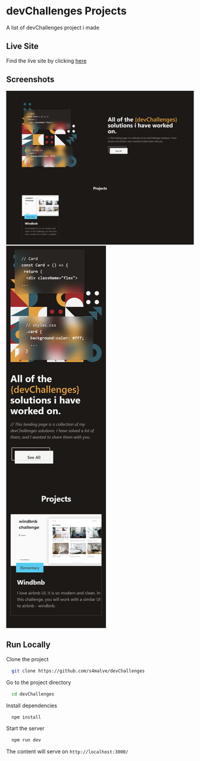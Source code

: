 # devChallenges Projects

A list of devChallenges project i made

## Live Site

Find the live site by clicking [here](https://s4malve-devChallenges.netlify.app/)

## Screenshots

![Desktop Screenshot](/src/.readme-assets/desktop-screenshot.png)
![Mobile Screenshot](/src/.readme-assets/mobile-screenshot.png)

## Run Locally

Clone the project

```bash
  git clone https://github.com/s4malve/devChallenges
```

Go to the project directory

```bash
  cd devChallenges
```

Install dependencies

```bash
  npm install
```

Start the server

```bash
  npm run dev
```

The content will serve on `http://localhost:3000/`
